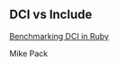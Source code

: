 ## DCI vs Include ##

[Benchmarking DCI in Ruby](http://mikepackdev.com/blog_posts/22-benchmarking-dci-in-ruby)

Mike Pack